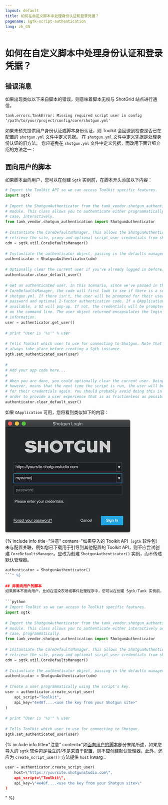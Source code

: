 ```yaml
---
layout: default
title: 如何在自定义脚本中处理身份认证和登录凭据？
pagename: sgtk-script-authentication
lang: zh_CN
---
```


# 如何在自定义脚本中处理身份认证和登录凭据？

## 错误消息
如果出现类似以下来自脚本的错误，则意味着脚本无权与 ShotGrid 站点进行通信。

```text
tank.errors.TankError: Missing required script user in config '/path/to/your/project/config/core/shotgun.yml'
```
如果未预先提供用户身份认证或脚本身份认证，则 Toolkit 会回退到检查是否已在配置的 `shotgun.yml` 文件中定义凭据。
在 `shotgun.yml` 文件中定义凭据是处理身份认证的旧方法。
您应避免在 `shotgun.yml` 文件中定义凭据，而改用下面详细介绍的方法之一：

## 面向用户的脚本
如果脚本面向用户，您可以在创建 `Sgtk` 实例前，在脚本开头添加以下内容：

```python
# Import the Toolkit API so we can access Toolkit specific features.
import sgtk

# Import the ShotgunAuthenticator from the tank_vendor.shotgun_authentication
# module. This class allows you to authenticate either programmatically or, in this
# case, interactively.
from tank_vendor.shotgun_authentication import ShotgunAuthenticator

# Instantiate the CoreDefaultsManager. This allows the ShotgunAuthenticator to
# retrieve the site, proxy and optional script_user credentials from shotgun.yml
cdm = sgtk.util.CoreDefaultsManager()

# Instantiate the authenticator object, passing in the defaults manager.
authenticator = ShotgunAuthenticator(cdm)

# Optionally clear the current user if you've already logged in before.
authenticator.clear_default_user()

# Get an authenticated user. In this scenario, since we've passed in the
# CoreDefaultsManager, the code will first look to see if there is a script_user inside
# shotgun.yml. If there isn't, the user will be prompted for their username,
# password and optional 2-factor authentication code. If a QApplication is
# available, a UI will pop-up. If not, the credentials will be prompted
# on the command line. The user object returned encapsulates the login
# information.
user = authenticator.get_user()

# print "User is '%s'" % user

# Tells Toolkit which user to use for connecting to Shotgun. Note that this should
# always take place before creating a Sgtk instance.
sgtk.set_authenticated_user(user)

#
# Add your app code here...
#
# When you are done, you could optionally clear the current user. Doing so
# however, means that the next time the script is run, the user will be prompted
# for their credentials again. You should probably avoid doing this in
# order to provide a user experience that is as frictionless as possible.
authenticator.clear_default_user()
```

如果 `QApplication` 可用，您将看到类似如下的内容：

![](./images/sign_in_window.png)

{% include info title="注意" content="如果导入的 Toolkit API（`sgtk` 软件包）未与配置关联，例如您已下载用于引导到其他配置的 Toolkit API，则不应尝试创建 `CoreDefaultsManager`。应改为创建 `ShotgunAuthenticator()` 实例，而不传递默认管理器。
```python
authenticator = ShotgunAuthenticator()
```" %}

## 非面向用户的脚本
如果脚本不面向用户，比如在渲染农场或事件处理程序中，您可以在创建 Sgtk/Tank 实例前，在脚本开头添加以下内容：

```python
# Import Toolkit so we can access to Toolkit specific features.
import sgtk

# Import the ShotgunAuthenticator from the tank_vendor.shotgun_authentication
# module. This class allows you to authenticate either interactively or, in this
# case, programmatically.
from tank_vendor.shotgun_authentication import ShotgunAuthenticator

# Instantiate the CoreDefaultsManager. This allows the ShotgunAuthenticator to
# retrieve the site, proxy and optional script_user credentials from shotgun.yml
cdm = sgtk.util.CoreDefaultsManager()

# Instantiate the authenticator object, passing in the defaults manager.
authenticator = ShotgunAuthenticator(cdm)

# Create a user programmatically using the script's key.
user = authenticator.create_script_user(
    api_script="Toolkit",
    api_key="4e48f....<use the key from your Shotgun site>"
)

# print "User is '%s'" % user

# Tells Toolkit which user to use for connecting to Shotgun.
sgtk.set_authenticated_user(user)
```

{% include info title="注意" content="如[面向用户的脚本](#user-facing-scripts)部分末尾所述，如果您导入的 `sgtk` 软件包是独立的/不是来自于配置，则不应创建默认管理器。此外，还应为 `create_script_user()` 方法提供 `host` kwarg：

```python
user = authenticator.create_script_user(
    host=\"https://yoursite.shotgunstudio.com\",
    api_script=\"Toolkit\",
    api_key=\"4e48f....<use the key from your Shotgun site>\"
)
```
" %}
